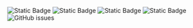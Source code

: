 ![Static Badge](https://img.shields.io/badge/blacklists-61-000000) ![Static Badge](https://img.shields.io/badge/blacklisted-3001793-cc0000) ![Static Badge](https://img.shields.io/badge/whitelisted-2253-00CC00) ![Static Badge](https://img.shields.io/badge/streaming_blacklist-28107-000000) ![GitHub issues](https://img.shields.io/github/issues/fabriziosalmi/blacklists)
